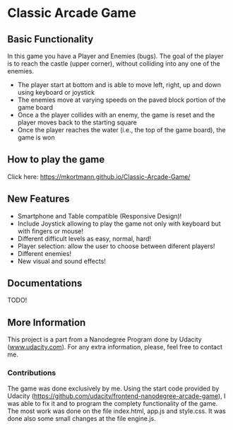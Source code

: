 # Classic Arcade Game

## Basic Functionality

In this game you have a Player and Enemies (bugs). The goal of the player is to reach the castle (upper corner), without colliding into any one of the enemies.

 - The player start at bottom and is able to move left, right, up and down using keyboard or joystick
 - The enemies move at varying speeds on the paved block portion of the game board
 - Once a the player collides with an enemy, the game is reset and the player moves back to the starting square
 - Once the player reaches the water (i.e., the top of the game board), the game is won

## How to play the game

 Click here: https://mkortmann.github.io/Classic-Arcade-Game/

## New Features

 - Smartphone and Table compatible (Responsive Design)!
 - Include Joystick allowing to play the game not only with keyboard but with fingers or mouse!
 - Different difficult levels as easy, normal, hard!
 - Player selection: allow the user to choose between diferent players!
 - Different enemies!
 - New visual and sound effects!
 
## Documentations

TODO!

## More Information

This project is a part from a Nanodegree Program done by Udacity (www.udacity.com). For any extra information, please, feel free to contact me.

### Contributions

The game was done exclusively by me. Using the start code provided by Udacity (https://github.com/udacity/frontend-nanodegree-arcade-game), I was able to fix it and to program the complety functionality of the game. The most work was done on the file index.html, app.js and style.css. It was done also some small changes at the file engine.js.
